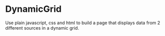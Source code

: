 # DynamicGrid
Use plain javascript, css and html to build a page that displays data from 2 different sources in a dynamic grid.
